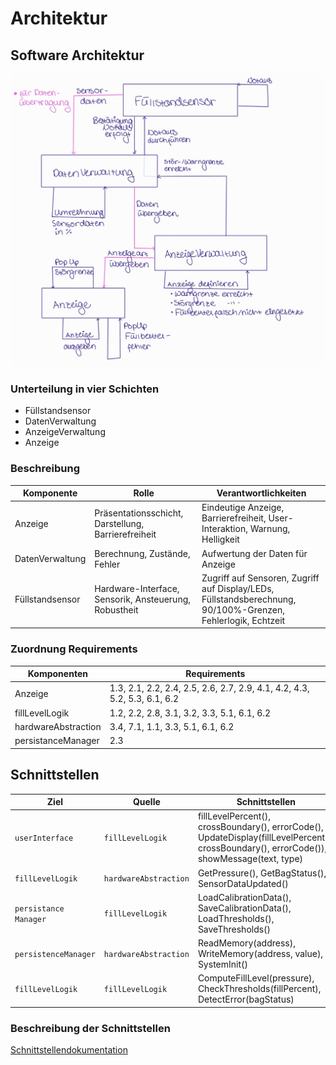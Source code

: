 # Architektur

## Software Architektur

![SoftwareKomponenten](/docs/Graphiken/Komponenten.jpg)

### Unterteilung in vier Schichten

- Füllstandsensor
- DatenVerwaltung
- AnzeigeVerwaltung
- Anzeige

### Beschreibung

| **Komponente**       | **Rolle**                                             | **Verantwortlichkeiten**
|----------------------|-------------------------------------------------------|---------------------------------------------------------------------------------
| Anzeige              | Präsentationsschicht, Darstellung, Barrierefreiheit   | Eindeutige Anzeige, Barrierefreiheit, User-Interaktion, Warnung, Helligkeit
| DatenVerwaltung      | Berechnung, Zustände, Fehler                          | Aufwertung der Daten für Anzeige
| Füllstandsensor      | Hardware-Interface, Sensorik, Ansteuerung, Robustheit | Zugriff auf Sensoren, Zugriff auf Display/LEDs, Füllstandsberechnung, 90/100%-Grenzen, Fehlerlogik, Echtzeit

### Zuordnung Requirements

| **Komponenten**     | **Requirements**
|---------------------|-----------------------------------------
| Anzeige             | 1.3, 2.1, 2.2, 2.4, 2.5, 2.6, 2.7, 2.9, 4.1, 4.2, 4.3, 5.2, 5.3, 6.1, 6.2
| fillLevelLogik      | 1.2, 2.2, 2.8, 3.1, 3.2, 3.3, 5.1, 6.1, 6.2
| hardwareAbstraction | 3.4, 7.1, 1.1, 3.3, 5.1, 6.1, 6.2
| persistanceManager  | 2.3

## Schnittstellen

| **Ziel**              | **Quelle**             | **Schnittstellen**
|-----------------------|------------------------|---------------------------
| `userInterface`       | `fillLevelLogik`       | fillLevelPercent(), crossBoundary(), errorCode(), UpdateDisplay(fillLevelPercent(), crossBoundary(), errorCode()), showMessage(text, type)
| `fillLevelLogik`      | `hardwareAbstraction`  | GetPressure(), GetBagStatus(), SensorDataUpdated()
| `persistance Manager` | `fillLevelLogik`       | LoadCalibrationData(), SaveCalibrationData(), LoadThresholds(), SaveThresholds()
| `persistenceManager`  | `hardwareAbstraction`  | ReadMemory(address), WriteMemory(address, value), SystemInit()
| `fillLevelLogik`      | `fillLevelLogik`       | ComputeFillLevel(pressure), CheckThresholds(fillPercent), DetectError(bagStatus)

### Beschreibung der Schnittstellen

[Schnittstellendokumentation](/docs/SchnittstellenDoc.md)
